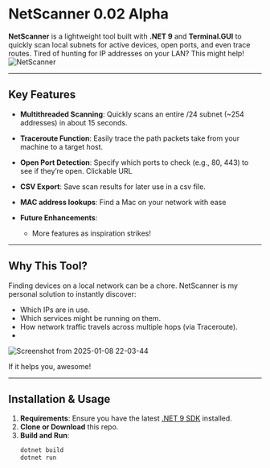 # NetScanner 0.02 Alpha

**NetScanner** is a lightweight tool built with **.NET 9** and **Terminal.GUI** to quickly scan local subnets for active devices, open ports, and even trace routes. Tired of hunting for IP addresses on your LAN? This might help!
![NetScanner](https://github.com/user-attachments/assets/64c8b453-eca7-497c-adf5-79f168afe899)

---

## Key Features
- **Multithreaded Scanning**: Quickly scans an entire /24 subnet (~254 addresses) in about 15 seconds.
- **Traceroute Function**: Easily trace the path packets take from your machine to a target host.
- **Open Port Detection**: Specify which ports to check (e.g., 80, 443) to see if they’re open. Clickable URL
- **CSV Export**: Save scan results for later use in a csv file.
- **MAC address lookups**: Find a Mac on your network with ease

- **Future Enhancements**:
  - More features as inspiration strikes!

---

## Why This Tool?
Finding devices on a local network can be a chore. NetScanner is my personal solution to instantly discover:
- Which IPs are in use.
- Which services might be running on them.
- How network traffic travels across multiple hops (via Traceroute).
- 
![Screenshot from 2025-01-08 22-03-44](https://github.com/user-attachments/assets/2ffd9b90-8c7c-4200-8475-04d41cabb5b3)

If it helps you, awesome!

---

## Installation & Usage
1. **Requirements**: Ensure you have the latest [.NET 9 SDK](https://dotnet.microsoft.com/download/dotnet) installed.
2. **Clone or Download** this repo.
3. **Build and Run**:
   ```bash
   dotnet build
   dotnet run
